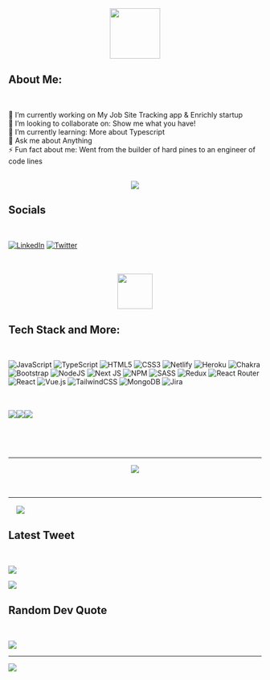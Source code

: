   <div align='center'>
 <img style='height:100px;' src="https://user-images.githubusercontent.com/99623500/227842710-03af5f11-5446-4dfc-9ba3-6ee891b1b559.png" />
 </div>

## About Me:

<br/>

🔭 I’m currently working on My Job Site Tracking app & Enrichly startup<br>👯 I’m looking to collaborate on: Show me what you have!<br>🌱 I’m currently learning: More about Typescript<br>💬 Ask me about Anything<br>⚡ Fun fact about me: Went from the builder of hard pines to an engineer of code lines
<br/><br/>

<div align='center'> 
   <img  src="https://user-images.githubusercontent.com/99623500/227846006-bb4510b1-a527-4985-ba72-896be96e7cc4.png"/>
</div>
 
 ## Socials
 
 <br/>

[![LinkedIn](https://img.shields.io/badge/LinkedIn-%230077B5.svg?logo=linkedin&logoColor=white)](https://linkedin.com/in/https://www.linkedin.com/in/davidfox967/) [![Twitter](https://img.shields.io/badge/Twitter-%231DA1F2.svg?logo=Twitter&logoColor=white)](https://twitter.com/https://twitter.com/dave2188)
<br/><br/><br/>

<div align='center' height='70px'>
 <img height='70px'  src="https://skillicons.dev/icons?i=visualstudio" />
</div>

## Tech Stack and More:

<br/>

![JavaScript](https://img.shields.io/badge/javascript-%23323330.svg?style=for-the-badge&logo=javascript&logoColor=%23F7DF1E) ![TypeScript](https://img.shields.io/badge/typescript-%23007ACC.svg?style=for-the-badge&logo=typescript&logoColor=white) ![HTML5](https://img.shields.io/badge/html5-%23E34F26.svg?style=for-the-badge&logo=html5&logoColor=white) ![CSS3](https://img.shields.io/badge/css3-%231572B6.svg?style=for-the-badge&logo=css3&logoColor=white) ![Netlify](https://img.shields.io/badge/netlify-%23000000.svg?style=for-the-badge&logo=netlify&logoColor=#00C7B7) ![Heroku](https://img.shields.io/badge/heroku-%23430098.svg?style=for-the-badge&logo=heroku&logoColor=white) ![Chakra](https://img.shields.io/badge/chakra-%234ED1C5.svg?style=for-the-badge&logo=chakraui&logoColor=white) ![Bootstrap](https://img.shields.io/badge/bootstrap-%23563D7C.svg?style=for-the-badge&logo=bootstrap&logoColor=white) ![NodeJS](https://img.shields.io/badge/node.js-6DA55F?style=for-the-badge&logo=node.js&logoColor=white) ![Next JS](https://img.shields.io/badge/Next-black?style=for-the-badge&logo=next.js&logoColor=white) ![NPM](https://img.shields.io/badge/NPM-%23000000.svg?style=for-the-badge&logo=npm&logoColor=white) ![SASS](https://img.shields.io/badge/SASS-hotpink.svg?style=for-the-badge&logo=SASS&logoColor=white) ![Redux](https://img.shields.io/badge/redux-%23593d88.svg?style=for-the-badge&logo=redux&logoColor=white) ![React Router](https://img.shields.io/badge/React_Router-CA4245?style=for-the-badge&logo=react-router&logoColor=white) ![React](https://img.shields.io/badge/react-%2320232a.svg?style=for-the-badge&logo=react&logoColor=%2361DAFB) ![Vue.js](https://img.shields.io/badge/vuejs-%2335495e.svg?style=for-the-badge&logo=vuedotjs&logoColor=%234FC08D) ![TailwindCSS](https://img.shields.io/badge/tailwindcss-%2338B2AC.svg?style=for-the-badge&logo=tailwind-css&logoColor=white) ![MongoDB](https://img.shields.io/badge/MongoDB-%234ea94b.svg?style=for-the-badge&logo=mongodb&logoColor=white) ![Jira](https://img.shields.io/badge/jira-%230A0FFF.svg?style=for-the-badge&logo=jira&logoColor=white)
<br/><br/><br/>

<div align="center">
  <div style="display: flex; margin-bottom: 30px;">
    <img src="https://github-readme-stats.vercel.app/api?username=Dave2188&theme=dark&hide_border=false&include_all_commits=true&count_private=true" />
    <img src="https://github-readme-streak-stats.herokuapp.com/?user=Dave2188&theme=dark&hide_border=false" />
    <img src="https://github-readme-stats.vercel.app/api/top-langs/?username=Dave2188&theme=dark&hide_border=false&include_all_commits=true&count_private=true&layout=compact" />
  </div>
</div>
<br/><br/>

---

<div align="center">
  <div>
     <img src="https://spotify-readme-dave.vercel.app/api?scan=true&rainbow=true&theme=dark" />
   </div>
</div>
<br/><br/>

---

<div style="font-size:2rem; display:flex; margin:1rem;">
 <img style='margin-right:1rem' src="https://skillicons.dev/icons?i=twitter" />
</div>

## Latest Tweet

 <br/>

[![](https://gtce.itsvg.in/api?username=dave2188)](https://github.com/VishwaGauravIn/github-twitter-card-embed)

<div>
 <img src="https://user-images.githubusercontent.com/99623500/227849579-f1915c74-4a7d-4683-85b6-d94add6bbd03.png" />
</div>

## Random Dev Quote

<br/>

![](https://quotes-github-readme.vercel.app/api?type=horizontal&theme=radical)

---

[![](https://visitcount.itsvg.in/api?id=Dave2188&icon=0&color=0)](https://visitcount.itsvg.in)
